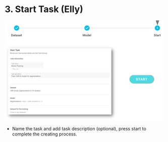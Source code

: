 # 3. Start Task \(Elly\)

![](../../.gitbook/assets/image%20%2850%29.png)

* Name the task and add task description \(optional\), press start to complete the creating process. 

